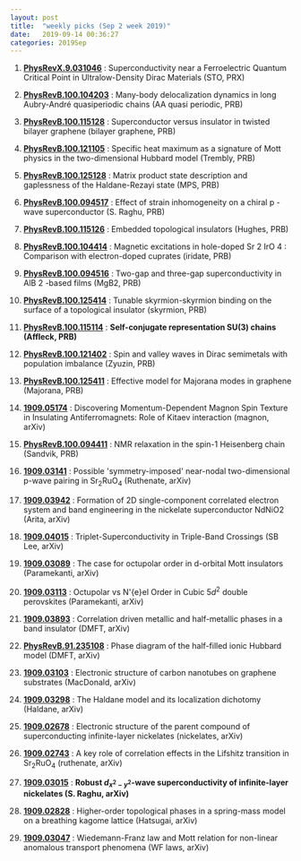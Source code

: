 ```yaml
---
layout: post
title:  "weekly picks (Sep 2 week 2019)"
date:   2019-09-14 00:36:27
categories: 2019Sep
---
```



1. [**PhysRevX.9.031046**](https://link.aps.org/doi/10.1103/PhysRevX.9.031046) : Superconductivity near a Ferroelectric Quantum Critical Point in Ultralow-Density Dirac Materials (STO, PRX)

1. [**PhysRevB.100.104203**](https://link.aps.org/doi/10.1103/PhysRevB.100.104203) : Many-body delocalization dynamics in long Aubry-André quasiperiodic chains (AA quasi periodic, PRB) 

1. [**PhysRevB.100.115128**](https://link.aps.org/doi/10.1103/PhysRevB.100.115128) : Superconductor versus insulator in twisted bilayer graphene (bilayer graphene, PRB)

1. [**PhysRevB.100.121105**](https://link.aps.org/doi/10.1103/PhysRevB.100.121105) : Specific heat maximum as a signature of Mott physics in the two-dimensional Hubbard model (Trembly, PRB)

1. [**PhysRevB.100.125128**](https://link.aps.org/doi/10.1103/PhysRevB.100.125128) : Matrix product state description and gaplessness of the Haldane-Rezayi state (MPS, PRB) 

1. [**PhysRevB.100.094517**](https://link.aps.org/doi/10.1103/PhysRevB.100.094517) : Effect of strain inhomogeneity on a chiral p -wave superconductor (S. Raghu, PRB)

1. [**PhysRevB.100.115126**](https://link.aps.org/doi/10.1103/PhysRevB.100.115126) : Embedded topological insulators (Hughes, PRB)

1. [**PhysRevB.100.104414**](https://link.aps.org/doi/10.1103/PhysRevB.100.104414) : Magnetic excitations in hole-doped Sr 2 IrO 4 : Comparison with electron-doped cuprates (iridate, PRB)

1. [**PhysRevB.100.094516**](https://link.aps.org/doi/10.1103/PhysRevB.100.094516) : Two-gap and three-gap superconductivity in AlB 2 -based films (MgB2, PRB)

1. [**PhysRevB.100.125414**](https://link.aps.org/doi/10.1103/PhysRevB.100.125414) : Tunable skyrmion-skyrmion binding on the surface of a topological insulator (skyrmion, PRB)

1. [**PhysRevB.100.115114**](https://link.aps.org/doi/10.1103/PhysRevB.100.115114) : **Self-conjugate representation SU(3) chains (Affleck, PRB)**

1. [**PhysRevB.100.121402**](https://link.aps.org/doi/10.1103/PhysRevB.100.121402) : Spin and valley waves in Dirac semimetals with population imbalance (Zyuzin, PRB)

1. [**PhysRevB.100.125411**](https://link.aps.org/doi/10.1103/PhysRevB.100.125411) : Effective model for Majorana modes in graphene (Majorana, PRB)

1. [**1909.05174**](http://arxiv.org/abs/1909.05174) : Discovering Momentum-Dependent Magnon Spin Texture in Insulating Antiferromagnets: Role of Kitaev interaction (magnon, arXiv)


1. [**PhysRevB.100.094411**](https://link.aps.org/doi/10.1103/PhysRevB.100.094411) : NMR relaxation in the spin-1 Heisenberg chain (Sandvik, PRB)

1. [**1909.03141**](http://arxiv.org/abs/1909.03141) : Possible 'symmetry-imposed' near-nodal two-dimensional p-wave pairing in Sr$_2$RuO$_4$ (Ruthenate, arXiv)

1. [**1909.03942**](http://arxiv.org/abs/1909.03942) : Formation of 2D single-component correlated electron system and band engineering in the nickelate superconductor NdNiO2 (Arita, arXiv)

1. [**1909.04015**](http://arxiv.org/abs/1909.04015) : Triplet-Superconductivity in Triple-Band Crossings (SB Lee, arXiv)

1. [**1909.03089**](http://arxiv.org/abs/1909.03089) : The case for octupolar order in d-orbital Mott insulators (Paramekanti, arXiv)

1. [**1909.03113**](http://arxiv.org/abs/1909.03113) : Octupolar vs N\'{e}el Order in Cubic 5$d^2$ double perovskites (Paramekanti, arXiv)

1. [**1909.03893**](http://arxiv.org/abs/1909.03893) : Correlation driven metallic and half-metallic phases in a band insulator (DMFT, arXiv)

1. [**PhysRevB.91.235108**](https://link.aps.org/doi/10.1103/PhysRevB.91.235108) : Phase diagram of the half-filled ionic Hubbard model (DMFT, arXiv)

1. [**1909.03103**](http://arxiv.org/abs/1909.03103) : Electronic structure of carbon nanotubes on graphene substrates (MacDonald, arXiv)

1. [**1909.03298**](http://arxiv.org/abs/1909.03298) : The Haldane model and its localization dichotomy (Haldane, arXiv)


1. [**1909.02678**](http://arxiv.org/abs/1909.02678) : Electronic structure of the parent compound of superconducting infinite-layer nickelates (nickelates, arXiv)

1. [**1909.02743**](http://arxiv.org/abs/1909.02743) : A key role of correlation effects in the Lifshitz transition in Sr$_2$RuO$_4$ (ruthenate, arXiv)

1. [**1909.03015**](http://arxiv.org/abs/1909.03015) : **Robust $d_{x^2-y^2}$-wave superconductivity of infinite-layer nickelates (S. Raghu, arXiv)**

1. [**1909.02828**](http://arxiv.org/abs/1909.02828) : Higher-order topological phases in a spring-mass model on a breathing kagome lattice (Hatsugai, arXiv)

1. [**1909.03047**](http://arxiv.org/abs/1909.03047) : Wiedemann-Franz law and Mott relation for non-linear anomalous transport phenomena (WF laws, arXiv)
